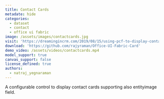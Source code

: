 ```yaml
---
title: Contact Cards
metadate: hide
categories:
  - dataset
  - contact
  - office ui fabric
image: /assets/images/contactcards.jpg
visit: 'https://dreamingincrm.com/2019/08/15/using-pcf-to-display-contact-cards/'
download: 'https://github.com/rajyraman/Office-UI-Fabric-Card'
demo_video: /assets/videos/contactcards.mp4
model_support: true
canvas_support: false
license_defined: true
authors:
  - natraj_yegnaraman
---
```


A configurable control to display contact cards supporting also entityimage field.
